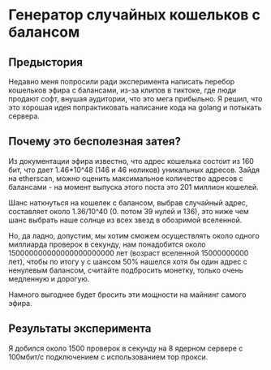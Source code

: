 # Генератор случайных кошельков с балансом
## Предыстория

Недавно меня попросили ради эксперимента написать перебор кошельков эфира с балансами, из-за клипов в тиктоке, где люди продают софт, внушая аудитории, что это мега прибыльно. Я решил, что это хорошая идея попрактиковать написание кода на golang и потыкать сервера.

## Почему это бесполезная затея?
Из документации эфира известно, что адрес кошелька состоит из 160 бит, что дает 1.46*10^48 (146 и 46 ноликов) уникальных адресов. Зайдя на etherscan, можно оценить максимальное количество адресов с балансами - на момент выпуска этого поста это 201 миллион кошелей.

Шанс наткнуться на кошелек с балансом, выбрав случайный адрес, составляет около 1.36/10^40 (0. потом 39 нулей и 136), это ниже чем шанс выбрать наше солнце из всех звезд в обозримой вселенной.

Но, да ладно, допустим, мы хотим сможем осуществлять около одного миллиарда проверок в секунду, нам понадобится около 150000000000000000000000 лет (возраст вселенной 15000000000 лет), чтобы по итогу у с шансом 50% нашелся хотя бы один адрес с ненулевым балансом, считайте подбросить монетку, только очень медленную и дорогую.

Намного выгоднее будет бросить эти мощности на майнинг самого эфира.

## Результаты эксперимента

Я добился около 1500 проверок в секунду на 8 ядерном сервере с 100мбит/с подключением с использованием тор прокси.
